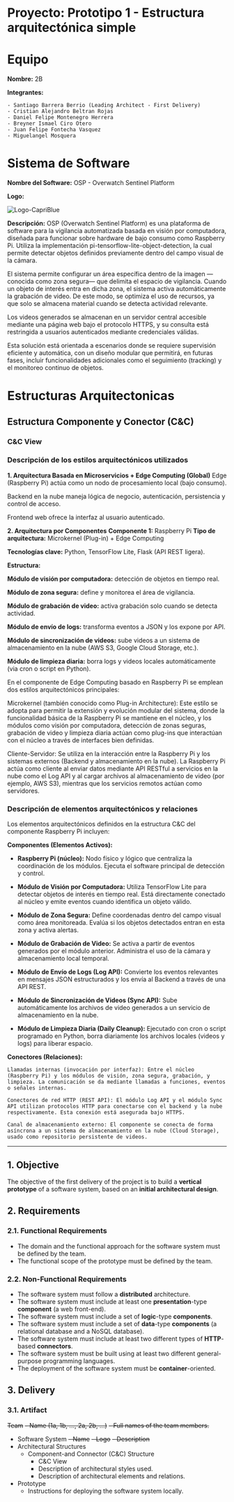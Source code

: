 # Proyecto: Prototipo 1 - Estructura arquitectónica simple

# Equipo
**Nombre:** 2B

**Integrantes:** 

    - Santiago Barrera Berrio (Leading Architect - First Delivery)
    - Cristian Alejandro Beltran Rojas
    - Daniel Felipe Montenegro Herrera
    - Breyner Ismael Ciro Otero
    - Juan Felipe Fontecha Vasquez
    - Miguelangel Mosquera

# Sistema de Software

**Nombre del Software:** OSP - Overwatch Sentinel Platform

**Logo:** 

![Logo-CapriBlue](https://github.com/user-attachments/assets/4e00fde1-3738-4922-8777-0c1bc1cc4965)


**Descripción:** OSP (Overwatch Sentinel Platform) es una plataforma de software para la vigilancia automatizada basada en visión por computadora, diseñada para funcionar sobre hardware de bajo consumo como Raspberry Pi. Utiliza la implementación pi-tensorflow-lite-object-detection, la cual permite detectar objetos definidos previamente dentro del campo visual de la cámara.

El sistema permite configurar un área específica dentro de la imagen —conocida como zona segura— que delimita el espacio de vigilancia. Cuando un objeto de interés entra en dicha zona, el sistema activa automáticamente la grabación de video. De este modo, se optimiza el uso de recursos, ya que solo se almacena material cuando se detecta actividad relevante.

Los videos generados se almacenan en un servidor central accesible mediante una página web bajo el protocolo HTTPS, y su consulta está restringida a usuarios autenticados mediante credenciales válidas.

Esta solución está orientada a escenarios donde se requiere supervisión eficiente y automática, con un diseño modular que permitirá, en futuras fases, incluir funcionalidades adicionales como el seguimiento (tracking) y el monitoreo continuo de objetos.


# Estructuras Arquitectonicas

## Estructura Componente y Conector (C&C)
### C&C View
### Descripción de los estilos arquitectónicos utilizados

**1. Arquitectura Basada en Microservicios + Edge Computing (Global)**
Edge (Raspberry Pi) actúa como un nodo de procesamiento local (bajo consumo).

Backend en la nube maneja lógica de negocio, autenticación, persistencia y control de acceso.

Frontend web ofrece la interfaz al usuario autenticado.

**2. Arquitectura por Componentes**
**Componente 1:** Raspberry Pi
**Tipo de arquitectura:** Microkernel (Plug-in) + Edge Computing

**Tecnologías clave:** Python, TensorFlow Lite, Flask (API REST ligera).

**Estructura:**

**Módulo de visión por computadora:** detección de objetos en tiempo real.

**Módulo de zona segura:** define y monitorea el área de vigilancia.

**Módulo de grabación de video:** activa grabación solo cuando se detecta actividad.

**Módulo de envío de logs:** transforma eventos a JSON y los expone por API.

**Módulo de sincronización de videos:** sube videos a un sistema de almacenamiento en la nube (AWS S3, Google Cloud Storage, etc.).

**Módulo de limpieza diaria:** borra logs y videos locales automáticamente (via cron o script en Python).

En el componente de Edge Computing basado en Raspberry Pi se emplean dos estilos arquitectónicos principales:

Microkernel (también conocido como Plug-in Architecture): Este estilo se adopta para permitir la extensión y evolución modular del sistema, donde la funcionalidad básica de la Raspberry Pi se mantiene en el núcleo, y los módulos como visión por computadora, detección de zonas seguras, grabación de video y limpieza diaria actúan como plug-ins que interactúan con el núcleo a través de interfaces bien definidas.

Cliente-Servidor: Se utiliza en la interacción entre la Raspberry Pi y los sistemas externos (Backend y almacenamiento en la nube). La Raspberry Pi actúa como cliente al enviar datos mediante API RESTful a servicios en la nube como el Log API y al cargar archivos al almacenamiento de video (por ejemplo, AWS S3), mientras que los servicios remotos actúan como servidores.


### Descripción de elementos arquitectónicos y relaciones
Los elementos arquitectónicos definidos en la estructura C&C del componente Raspberry Pi incluyen:

**Componentes (Elementos Activos):**

- **Raspberry Pi (núcleo):** Nodo físico y lógico que centraliza la coordinación de los módulos. Ejecuta el software principal de detección y control.
    
- **Módulo de Visión por Computadora:** Utiliza TensorFlow Lite para detectar objetos de interés en tiempo real. Está directamente conectado al núcleo y emite eventos cuando identifica un objeto válido.
    
- **Módulo de Zona Segura:** Define coordenadas dentro del campo visual como área monitoreada. Evalúa si los objetos detectados entran en esta zona y activa alertas.
    
- **Módulo de Grabación de Video:** Se activa a partir de eventos generados por el módulo anterior. Administra el uso de la cámara y almacenamiento local temporal.
    
- **Módulo de Envío de Logs (Log API):** Convierte los eventos relevantes en mensajes JSON estructurados y los envía al Backend a través de una API REST.
    
- **Módulo de Sincronización de Videos (Sync API):** Sube automáticamente los archivos de video generados a un servicio de almacenamiento en la nube.
    
- **Módulo de Limpieza Diaria (Daily Cleanup):** Ejecutado con cron o script programado en Python, borra diariamente los archivos locales (videos y logs) para liberar espacio.

**Conectores (Relaciones):**

    Llamadas internas (invocación por interfaz): Entre el núcleo (Raspberry Pi) y los módulos de visión, zona segura, grabación, y limpieza. La comunicación se da mediante llamadas a funciones, eventos o señales internas.
    
    Conectores de red HTTP (REST API): El módulo Log API y el módulo Sync API utilizan protocolos HTTP para conectarse con el backend y la nube respectivamente. Esta conexión está asegurada bajo HTTPS.
    
    Canal de almacenamiento externo: El componente se conecta de forma asíncrona a un sistema de almacenamiento en la nube (Cloud Storage), usado como repositorio persistente de videos.

______________________________________________________________________________________________________________________________________________________________________________

## 1. Objective

The objective of the first delivery of the project is to build a **vertical prototype** of a software system, based on an **initial architectural design**.

## 2. Requirements

### 2.1. Functional Requirements

* The domain and the functional approach for the software system must be defined by the team.
* The functional scope of the prototype must be defined by the team.

### 2.2. Non-Functional Requirements

* The software system must follow a **distributed** architecture.
* The software system must include at least one **presentation**-type **component** (a web front-end).
* The software system must include a set of **logic**-type **components**.
* The software system must include a set of **data**-type **components** (a relational database and a NoSQL database).
* The software system must include at least two different types of **HTTP**-based **connectors**.
* The software system must be built using at least two different general-purpose programming languages.
* The deployment of the software system must be **container**-oriented.

## 3. Delivery

### 3.1. Artifact

~~Team~~
~~- Name (1a, 1b, ..., 2a, 2b, ...)~~
~~- Full names of the team members.~~
* Software System
  ~~- Name~~
  ~~- Logo~~
  ~~- Description~~
* Architectural Structures
  - Component-and Connector (C&C) Structure
    + C&C View
    + Description of architectural styles used.
    + Description of architectural elements and relations.
* Prototype
  - Instructions for deploying the software system locally.
